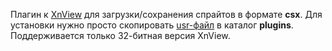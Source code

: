 Плагин к <a href=https://www.xnview.com>XnView</a> для загрузки/сохранения спрайтов в формате <b>csx</b>. Для установки нужно просто скопировать <a href=https://github.com/fersatgit/Goldenland-2-Cold-Heaven/releases/download/1.0/Xcsx.usr>usr-файл</a> в каталог <b>plugins</b>. Поддерживается только 32-битная версия XnView.
